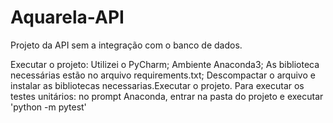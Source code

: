 # Aquarela-API
Projeto da API sem a integração com o banco de dados.

Executar o projeto: Utilizei o PyCharm; Ambiente Anaconda3; As biblioteca necessárias estão no arquivo requirements.txt; Descompactar o arquivo e instalar as bibliotecas necessarias.Executar o projeto. Para executar os testes unitários: no prompt Anaconda, entrar na pasta do projeto e executar 'python -m pytest'
